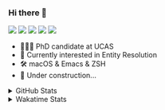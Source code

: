 ### Hi there 👋

[![](https://img.shields.io/badge/-Email-325180?logo=maildotru&logoColor=white&style=flat-square)](mailto:hi@wang.tianshu.me)
[![](https://img.shields.io/badge/-GitHub-black?logo=GitHub&style=flat-square)](https://github.com/tshu-w)
[![](https://img.shields.io/badge/-Telegram-26a5e4?labelColor=fafafa&logo=telegram&style=flat-square)](https://t.me/tshu_w) 
[![](https://img.shields.io/badge/-Twitter-1da1f2?logo=Twitter&logoColor=white&style=flat-square)](https://twitter.com/tshu_w)
[![](https://komarev.com/ghpvc/?username=tshu-w&color=blueviolet&style=flat-square)]()



- 🧑🏻‍🎓 PhD candidate at UCAS
- 🔭 Currently interested in Entity Resolution
- 🛠 macOS & Emacs & ZSH
- 🚧 Under construction...

<details>

<summary>GitHub Stats</summary>

![Tianshu's GitHub stats](https://github-readme-stats.vercel.app/api?username=tshu-w&show_icons=true&theme=buefy&count_private=true)
  
</details>


<details>
  <summary>Wakatime Stats</summary>

  Currently, files accessed by tramp cannot be tracked by wakatime, see https://github.com/wakatime/wakatime-mode/issues/27
  <br>
  
<!--START_SECTION:waka-->
![Code Time](http://img.shields.io/badge/Code%20Time-2%2C185%20hrs%2013%20mins-blue)

**I'm an Early 🐤** 

```text
🌞 Morning    71 commits     ████░░░░░░░░░░░░░░░░░░░░░   16.95% 
🌆 Daytime    221 commits    █████████████░░░░░░░░░░░░   52.74% 
🌃 Evening    121 commits    ███████░░░░░░░░░░░░░░░░░░   28.88% 
🌙 Night      6 commits      ░░░░░░░░░░░░░░░░░░░░░░░░░   1.43%

```
📅 **I'm Most Productive on Tuesday** 

```text
Monday       67 commits     ████░░░░░░░░░░░░░░░░░░░░░   15.99% 
Tuesday      115 commits    ██████░░░░░░░░░░░░░░░░░░░   27.45% 
Wednesday    56 commits     ███░░░░░░░░░░░░░░░░░░░░░░   13.37% 
Thursday     42 commits     ██░░░░░░░░░░░░░░░░░░░░░░░   10.02% 
Friday       53 commits     ███░░░░░░░░░░░░░░░░░░░░░░   12.65% 
Saturday     50 commits     ███░░░░░░░░░░░░░░░░░░░░░░   11.93% 
Sunday       36 commits     ██░░░░░░░░░░░░░░░░░░░░░░░   8.59%

```


📊 **This Week I Spent My Time On** 

```text
💬 Programming Languages: 
sh                       19 hrs 6 mins       ██████████████████░░░░░░░   72.3% 
Org                      4 hrs 5 mins        ████░░░░░░░░░░░░░░░░░░░░░   15.51% 
Emacs Lisp               1 hr 7 mins         █░░░░░░░░░░░░░░░░░░░░░░░░   4.27% 
Other                    37 mins             ░░░░░░░░░░░░░░░░░░░░░░░░░   2.36% 
Python                   31 mins             ░░░░░░░░░░░░░░░░░░░░░░░░░   2.0%

🔥 Editors: 
Zsh                      19 hrs 6 mins       ██████████████████░░░░░░░   74.72% 
Emacs                    6 hrs 27 mins       ██████░░░░░░░░░░░░░░░░░░░   25.28%

🐱‍💻 Projects: 
Terminal                 6 hrs 56 mins       ██████░░░░░░░░░░░░░░░░░░░   24.4% 
universal-blocker        6 hrs 7 mins        █████░░░░░░░░░░░░░░░░░░░░   21.48% 
lightning-template       5 hrs 41 mins       █████░░░░░░░░░░░░░░░░░░░░   19.99% 
Unknown Project          4 hrs 17 mins       ███░░░░░░░░░░░░░░░░░░░░░░   15.07% 
lightning                3 hrs 21 mins       ███░░░░░░░░░░░░░░░░░░░░░░   11.77%

💻 Operating System: 
Mac                      13 hrs 33 mins      █████████████░░░░░░░░░░░░   53.05% 
Linux                    12 hrs              ███████████░░░░░░░░░░░░░░   46.95%

```

**I Mostly Code in Python** 

```text
Python                   11 repos            ████████████░░░░░░░░░░░░░   50.0% 
HTML                     2 repos             ██░░░░░░░░░░░░░░░░░░░░░░░   9.09% 
Emacs Lisp               2 repos             ██░░░░░░░░░░░░░░░░░░░░░░░   9.09% 
JavaScript               2 repos             ██░░░░░░░░░░░░░░░░░░░░░░░   9.09% 
TeX                      2 repos             ██░░░░░░░░░░░░░░░░░░░░░░░   9.09%

```



 Last Updated on 19/08/2022 08:06:50 UTC
<!--END_SECTION:waka-->
</details>
